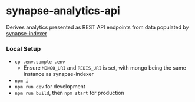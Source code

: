 # synapse-analytics-api

Derives analytics presented as REST API endpoints from data populated by [synapse-indexer](https://github.com/synapsecns/synapse-indexer) 

### Local Setup

* `cp .env.sample .env`
  * Ensure `MONGO_URI` and `REDIS_URI` is set, with mongo being the same instance as synapse-indexer 
* `npm i`
* `npm run dev` for development
* `npm run build`, then `npm start` for production